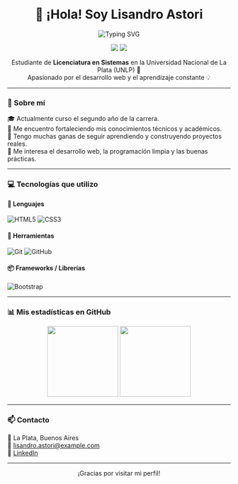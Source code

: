 <h1 align="center">👋 ¡Hola! Soy Lisandro Astori</h1>

<p align="center">
  <img src="https://readme-typing-svg.demolab.com?font=Fira+Code&pause=1000&color=7CF1FF&center=true&vCenter=true&multiline=true&width=435&lines=¡Hola!+Soy+Lisandro+Astori;Estudiante+de+Licenciatura+en+Sistemas;Apasionado+por+la+tecnología+y+el+aprendizaje+🚀" alt="Typing SVG" />
</p>

<p align="center">
  <a href="https://github.com/LisandroAstori"><img src="https://img.shields.io/badge/GitHub-181717?style=for-the-badge&logo=github&logoColor=white" /></a>
  <a href="https://www.linkedin.com/in/lisandro-astori"><img src="https://img.shields.io/badge/LinkedIn-0077B5?style=for-the-badge&logo=linkedin&logoColor=white" /></a>
</p>


<p align="center">
  Estudiante de <strong>Licenciatura en Sistemas</strong> en la Universidad Nacional de La Plata (UNLP) 📍<br>
  Apasionado por el desarrollo web y el aprendizaje constante 💡
</p>

---

### 🧠 Sobre mí

🎓 Actualmente curso el segundo año de la carrera.  
🌱 Me encuentro fortaleciendo mis conocimientos técnicos y académicos.  
🚀 Tengo muchas ganas de seguir aprendiendo y construyendo proyectos reales.  
🧩 Me interesa el desarrollo web, la programación limpia y las buenas prácticas.

---

### 💻 Tecnologías que utilizo

#### 🧾 Lenguajes
![HTML5](https://img.shields.io/badge/-HTML5-E34F26?style=flat-square&logo=html5&logoColor=white)
![CSS3](https://img.shields.io/badge/-CSS3-1572B6?style=flat-square&logo=css3)

#### 🧰 Herramientas
![Git](https://img.shields.io/badge/-Git-F05032?style=flat-square&logo=git&logoColor=white)
![GitHub](https://img.shields.io/badge/-GitHub-181717?style=flat-square&logo=github)

#### 📦 Frameworks / Librerías
![Bootstrap](https://img.shields.io/badge/-Bootstrap-7952B3?style=flat-square&logo=bootstrap)

---

### 📊 Mis estadísticas en GitHub

<div align="center">
  <img height="160em" src="https://github-readme-stats.vercel.app/api?username=LisandroAstori&show_icons=true&theme=tokyonight" />
  <img height="160em" src="https://github-readme-stats.vercel.app/api/top-langs/?username=LisandroAstori&layout=compact&theme=tokyonight" />
</div>

---

### 📫 Contacto

📍 La Plata, Buenos Aires  
📧 lisandro.astori@example.com  
💼 [LinkedIn](https://www.linkedin.com/in/lisandro-astori)

---

<p align="center">
  ¡Gracias por visitar mi perfil!
</p>
